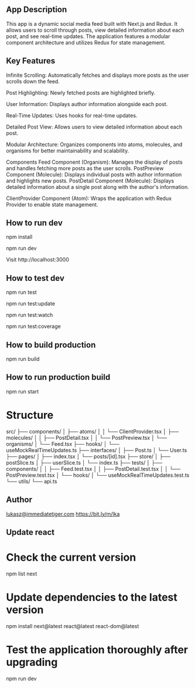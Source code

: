 ## App Description
This app is a dynamic social media feed built with Next.js and Redux. It allows users to scroll through posts, view detailed information about each post, and see real-time updates. The application features a modular component architecture and utilizes Redux for state management.

## Key Features

Infinite Scrolling:
Automatically fetches and displays more posts as the user scrolls down the feed.

Post Highlighting:
Newly fetched posts are highlighted briefly.

User Information:
Displays author information alongside each post.

Real-Time Updates:
Uses hooks for real-time updates.

Detailed Post View:
Allows users to view detailed information about each post.

Modular Architecture:
Organizes components into atoms, molecules, and organisms for better maintainability and scalability.

Components
Feed Component (Organism): Manages the display of posts and handles fetching more posts as the user scrolls.
PostPreview Component (Molecule): Displays individual posts with author information and highlights new posts.
PostDetail Component (Molecule): Displays detailed information about a single post along with the author's information.

ClientProvider Component (Atom): Wraps the application with Redux Provider to enable state management.

## How to run dev
npm install

npm run dev

Visit http://localhost:3000

## How to test dev
npm run test

npm run test:update

npm run test:watch

npm run test:coverage

## How to build production
npm run build

## How to run production build
npm run start

# Structure
src/
├── components/
│   ├── atoms/
│   │   └── ClientProvider.tsx
│   ├── molecules/
│   │   ├── PostDetail.tsx
│   │   └── PostPreview.tsx
│   └── organisms/
│       └── Feed.tsx
├── hooks/
│   └── useMockRealTimeUpdates.ts
├── interfaces/
│   ├── Post.ts
│   └── User.ts
├── pages/
│   ├── index.tsx
│   └── posts/[id].tsx
├── store/
│   ├── postSlice.ts
│   ├── userSlice.ts
│   └── index.ts
├── tests/
│   ├── components/
│   │   ├── Feed.test.tsx
│   │   ├── PostDetail.test.tsx
│   │   └── PostPreview.test.tsx
│   └── hooks/
│       └── useMockRealTimeUpdates.test.ts
└── utils/
    └── api.ts

## Author
lukasz@immediatetiger.com
https://bit.ly/m/lka

## Update react

# Check the current version
npm list next

# Update dependencies to the latest version
npm install next@latest react@latest react-dom@latest

# Test the application thoroughly after upgrading
npm run dev
